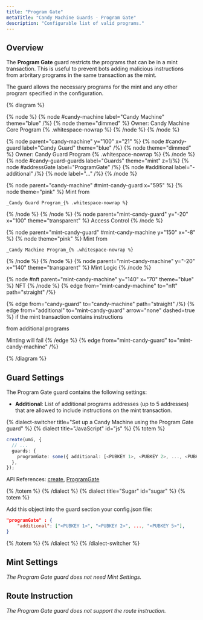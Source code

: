 ```yaml
---
title: "Program Gate"
metaTitle: "Candy Machine Guards - Program Gate"
description: "Configurable list of valid programs."
---
```


## Overview

The **Program Gate** guard restricts the programs that can be in a mint transaction. This is useful to prevent bots adding malicious instructions from arbritary programs in the same transaction as the mint.

The guard allows the necessary programs for the mint and any other program specified in the configuration.

{% diagram  %}

{% node %}
{% node #candy-machine label="Candy Machine" theme="blue" /%}
{% node theme="dimmed" %}
Owner: Candy Machine Core Program {% .whitespace-nowrap %}
{% /node %}
{% /node %}

{% node parent="candy-machine" y="100" x="21" %}
{% node #candy-guard label="Candy Guard" theme="blue" /%}
{% node theme="dimmed" %}
Owner: Candy Guard Program {% .whitespace-nowrap %}
{% /node %}
{% node #candy-guard-guards label="Guards" theme="mint" z=1/%}
{% node #addressGate label="ProgramGate" /%}
{% node #additional label="- additional" /%}
{% node label="..." /%}
{% /node %}

{% node parent="candy-machine" #mint-candy-guard x="595" %}
  {% node theme="pink" %}
    Mint from

    _Candy Guard Program_{% .whitespace-nowrap %}
  {% /node %}
{% /node %}
{% node parent="mint-candy-guard" y="-20" x="100" theme="transparent" %}
  Access Control
{% /node %}

{% node parent="mint-candy-guard" #mint-candy-machine y="150" x="-8" %}
  {% node theme="pink" %}
    Mint from 
    
    _Candy Machine Program_{% .whitespace-nowrap %}
  {% /node %}
{% /node %}
{% node parent="mint-candy-machine" y="-20" x="140" theme="transparent" %}
  Mint Logic
{% /node %}

{% node #nft parent="mint-candy-machine" y="140" x="70" theme="blue" %}
  NFT
{% /node %}
{% edge from="mint-candy-machine" to="nft" path="straight" /%}

{% edge from="candy-guard" to="candy-machine" path="straight" /%}
{% edge from="additional" to="mint-candy-guard" arrow="none" dashed=true %}
if the mint transaction contains instructions 

from additional programs

Minting will fail
{% /edge %}
{% edge from="mint-candy-guard" to="mint-candy-machine" /%}

{% /diagram %}

## Guard Settings

The Program Gate guard contains the following settings:

- **Additional**: List of additional programs addresses (up to 5 addresses) that are allowed to include instructions on the mint transaction.

{% dialect-switcher title="Set up a Candy Machine using the Program Gate guard" %}
{% dialect title="JavaScript" id="js" %}
{% totem %}

```ts
create(umi, {
  // ...
  guards: {
    programGate: some({ additional: [<PUBKEY 1>, <PUBKEY 2>, ..., <PUBKEY 5>] }),
  },
});
```

API References: [create](https://mpl-candy-machine-js-docs.vercel.app/functions/create.html), [ProgramGate](https://mpl-candy-machine-js-docs.vercel.app/types/ProgramGate.html)

{% /totem %}
{% /dialect %}
{% dialect title="Sugar" id="sugar" %}
{% totem %}

Add this object into the guard section your config.json file: 

```json
"programGate" : {
    "additional": ["<PUBKEY 1>", "<PUBKEY 2>", ..., "<PUBKEY 5>"],
}
```

{% /totem %}
{% /dialect %}
{% /dialect-switcher %}

## Mint Settings

_The Program Gate guard does not need Mint Settings._

## Route Instruction

_The Program Gate guard does not support the route instruction._
